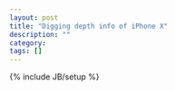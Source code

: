 ```yaml
---
layout: post
title: "Digging depth info of iPhone X"
description: ""
category: 
tags: []
---
```

{% include JB/setup %}
